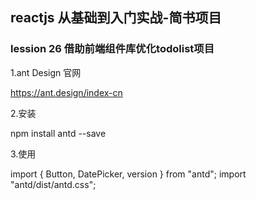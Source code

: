 ## reactjs 从基础到入门实战-简书项目

### lession 26 借助前端组件库优化todolist项目

1.ant Design 官网

https://ant.design/index-cn

2.安装

npm install antd --save

3.使用

import { Button, DatePicker, version } from "antd";
import "antd/dist/antd.css";

<DatePicker />